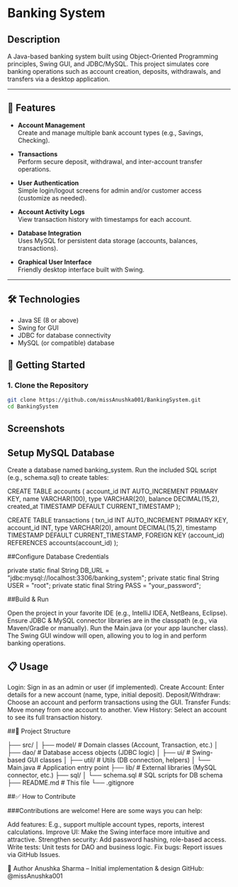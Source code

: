 # Banking System


## Description

A Java-based banking system built using Object-Oriented Programming principles, Swing GUI, and JDBC/MySQL. This project simulates core banking operations such as account creation, deposits, withdrawals, and transfers via a desktop application.

---

## 🌟 Features

- **Account Management**  
  Create and manage multiple bank account types (e.g., Savings, Checking).

- **Transactions**  
  Perform secure deposit, withdrawal, and inter-account transfer operations.

- **User Authentication**  
  Simple login/logout screens for admin and/or customer access (customize as needed).

- **Account Activity Logs**  
  View transaction history with timestamps for each account.

- **Database Integration**  
  Uses MySQL for persistent data storage (accounts, balances, transactions).

- **Graphical User Interface**  
  Friendly desktop interface built with Swing.

---

## 🛠️ Technologies

- Java SE (8 or above)  
- Swing for GUI  
- JDBC for database connectivity  
- MySQL (or compatible) database



## 🚀 Getting Started

### 1. Clone the Repository  
```bash
git clone https://github.com/missAnushka001/BankingSystem.git
cd BankingSystem
  ```

## Screenshots



## Setup MySQL Database

Create a database named banking_system.
Run the included SQL script (e.g., schema.sql) to create tables:

CREATE TABLE accounts (
  account_id INT AUTO_INCREMENT PRIMARY KEY,
  name VARCHAR(100),
  type VARCHAR(20),
  balance DECIMAL(15,2),
  created_at TIMESTAMP DEFAULT CURRENT_TIMESTAMP
);

CREATE TABLE transactions (
  txn_id INT AUTO_INCREMENT PRIMARY KEY,
  account_id INT,
  type VARCHAR(20),
  amount DECIMAL(15,2),
  timestamp TIMESTAMP DEFAULT CURRENT_TIMESTAMP,
  FOREIGN KEY (account_id) REFERENCES accounts(account_id)
);


##Configure Database Credentials

private static final String DB_URL = "jdbc:mysql://localhost:3306/banking_system";
private static final String USER = "root";
private static final String PASS = "your_password";


##Build & Run

Open the project in your favorite IDE (e.g., IntelliJ IDEA, NetBeans, Eclipse).
Ensure JDBC & MySQL connector libraries are in the classpath (e.g., via Maven/Gradle or manually).
Run the Main.java (or your app launcher class).
The Swing GUI window will open, allowing you to log in and perform banking operations.

## 📋 Usage

Login: Sign in as an admin or user (if implemented).
Create Account: Enter details for a new account (name, type, initial deposit).
Deposit/Withdraw: Choose an account and perform transactions using the GUI.
Transfer Funds: Move money from one account to another.
View History: Select an account to see its full transaction history.

##🧩 Project Structure

├── src/
│   ├── model/            # Domain classes (Account, Transaction, etc.)
│   ├── dao/              # Database access objects (JDBC logic)
│   ├── ui/               # Swing-based GUI classes
│   ├── util/             # Utils (DB connection, helpers)
│   └── Main.java         # Application entry point
├── lib/                  # External libraries (MySQL connector, etc.)
├── sql/
│   └── schema.sql        # SQL scripts for DB schema
├── README.md             # This file
└── .gitignore


##✅ How to Contribute

###Contributions are welcome! Here are some ways you can help:

Add features: E.g., support multiple account types, reports, interest calculations.
Improve UI: Make the Swing interface more intuitive and attractive.
Strengthen security: Add password hashing, role-based access.
Write tests: Unit tests for DAO and business logic.
Fix bugs: Report issues via GitHub Issues.

👤 Author
Anushka Sharma – Initial implementation & design
GitHub: @missAnushka001
